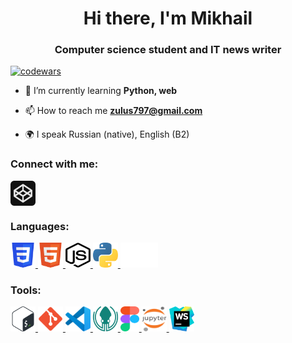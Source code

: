 <h1 align="center">Hi there, I'm Mikhail </h1>
<h3 align="center">Computer science student and IT news writer</h3>

[![codewars](https://www.codewars.com/users/MikhailMos/badges/small)](https://www.codewars.com/users/MikhailMos)

-   🌱 I’m currently learning **Python, web**

-   📫 How to reach me **zulus797@gmail.com**

-   🌍 I speak Russian (native), English (B2)

### Connect with me:

<p align="left">
<a href="https://codepen.io/mikhailmos" target="blank"><img align="center" src="icons/codepen.svg" alt="daniilshat" height="40" width="40" /></a>
</p>

### Languages:

<p align="left"> 
<a href="https://www.w3schools.com/css/" target="_blank" rel="noreferrer" title="CSS"> <img src="icons/CSS3.svg" alt="css3" width="40" height="40"/> </a> 
<a href="https://www.w3.org/html/" target="_blank" rel="noreferrer" title="HTML"> <img src="icons/HTML5.svg" alt="html5" width="40" height="40"/> </a> 
<a href="https://learn.javascript.ru/" target="_blank" rel="noreferrer" title="JavaScript"> <img src="icons/js_node.svg" alt="c" width="40" height="40"/> </a> 
<a href="https://www.python.org" target="_blank" rel="noreferrer" title="Python"> <img src="icons/python.svg" alt="python" width="40" height="40"/> </a> 
<a href="https://www.markdownguide.org/basic-syntax/" target="_blank" rel="noreferrer" title="Markdown"> <img src="icons/markdown-white.svg" alt="python" width="60" height="40"/> </a> 
</p>

### Tools:

<p align="left">
<a href="http://www.gnu.org/software/bash/" target="_blank" rel="noreferrer" title="Bash"> <img src="icons/Bash.svg" alt="git" width="40" height="40"/> </a> 
<a href="https://git-scm.com/" target="_blank" rel="noreferrer" title="Git"> <img src="icons/git.svg" alt="git" width="40" height="40"/> </a> 
<a href="https://code.visualstudio.com/" target="_blank" rel="noreferrer" title="VS-code"> <img src="icons/VS-code.svg" alt="git" width="40" height="40"/> </a> 
<a href="https://www.gitkraken.com/" target="_blank" rel="noreferrer"> <img src="icons/gitkraken.svg" alt="git" width="40" height="40"/> </a>
<a href="https://www.figma.com/" target="_blank" rel="noreferrer" title="Figma"> <img src="icons/figma.svg" alt="figma" width="30" height="40"/> </a>
<a href="https://jupyter.org/" target="_blank" rel="noreferrer" title="Jupyter"> <img src="icons/Jupyter.svg" alt="git" width="40" height="40"/> </a> 
<a href="https://www.jetbrains.com/webstorm/" target="_blank" rel="noreferrer" title="WebStorm"> <img src="icons/WebStorm.svg" alt="git" width="40" height="40"/> </a>
</p>
